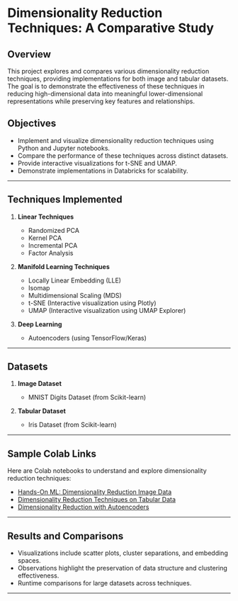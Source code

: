 # Dimensionality Reduction Techniques: A Comparative Study

## Overview
This project explores and compares various dimensionality reduction techniques, providing implementations for both image and tabular datasets. The goal is to demonstrate the effectiveness of these techniques in reducing high-dimensional data into meaningful lower-dimensional representations while preserving key features and relationships.

## Objectives
- Implement and visualize dimensionality reduction techniques using Python and Jupyter notebooks.
- Compare the performance of these techniques across distinct datasets.
- Provide interactive visualizations for t-SNE and UMAP.
- Demonstrate implementations in Databricks for scalability.

---

## Techniques Implemented
1. **Linear Techniques**
   - Randomized PCA
   - Kernel PCA
   - Incremental PCA
   - Factor Analysis

2. **Manifold Learning Techniques**
   - Locally Linear Embedding (LLE)
   - Isomap
   - Multidimensional Scaling (MDS)
   - t-SNE (Interactive visualization using Plotly)
   - UMAP (Interactive visualization using UMAP Explorer)

3. **Deep Learning**
   - Autoencoders (using TensorFlow/Keras)

---

## Datasets
1. **Image Dataset**
   - MNIST Digits Dataset (from Scikit-learn)

2. **Tabular Dataset**
   - Iris Dataset (from Scikit-learn)
---

## Sample Colab Links
Here are Colab notebooks to understand and explore dimensionality reduction techniques:

- [Hands-On ML: Dimensionality Reduction Image Data]([https://github.com/ageron/handson-ml2/blob/master/08_dimensionality_reduction.ipynb](https://colab.research.google.com/drive/14gkaANyTZD3zUaVyD44n2m-Wgav1k6xm?usp=sharing))
- [Dimensionality Reduction Techniques on Tabular Data](https://colab.research.google.com/drive/1fVu56sjgW-htJsGcOeT_o4aY93Jf5HR9?usp=sharing)
- [Dimensionality Reduction with Autoencoders](https://colab.research.google.com/drive/1J9hbUkKvl6bM6rEHH7OTZZQlta1PC2dy)

---

## Results and Comparisons
- Visualizations include scatter plots, cluster separations, and embedding spaces.
- Observations highlight the preservation of data structure and clustering effectiveness.
- Runtime comparisons for large datasets across techniques.

---
